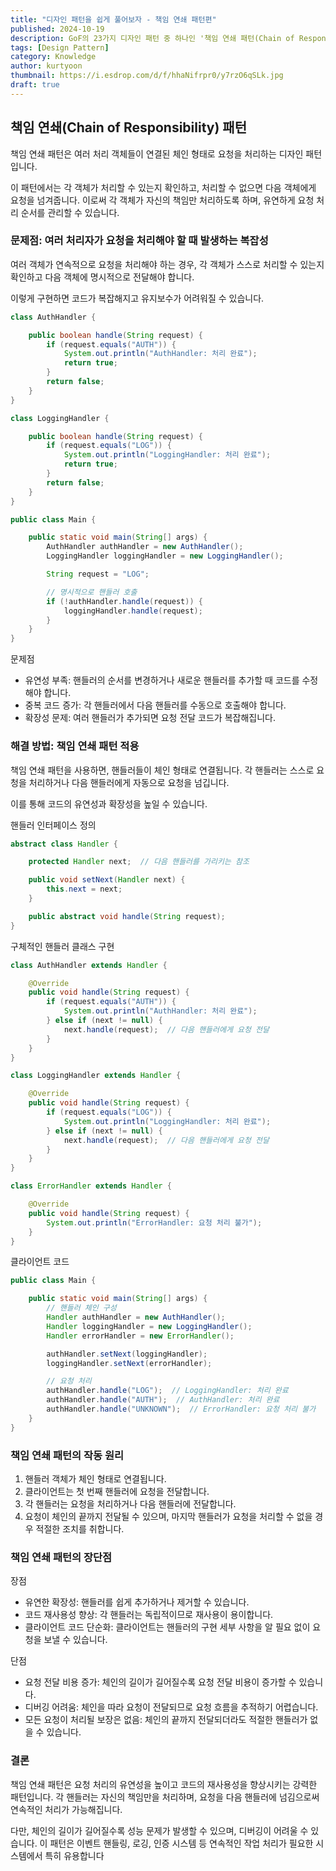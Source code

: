 ```yaml
---
title: "디자인 패턴을 쉽게 풀어보자 - 책임 연쇄 패턴편"
published: 2024-10-19
description: GoF의 23가지 디자인 패턴 중 하나인 '책임 연쇄 패턴(Chain of Responsibility Pattern)'을 쉽게 풀어보기
tags: [Design Pattern]
category: Knowledge
author: kurtyoon
thumbnail: https://i.esdrop.com/d/f/hhaNifrpr0/y7rzO6qSLk.jpg
draft: true
---
```


## 책임 연쇄(Chain of Responsibility) 패턴

책임 연쇄 패턴은 여러 처리 객체들이 연결된 체인 형태로 요청을 처리하는 디자인 패턴입니다.

이 패턴에서는 각 객체가 처리할 수 있는지 확인하고, 처리할 수 없으면 다음 객체에게 요청을 넘겨줍니다. 이로써 각 객체가 자신의 책임만 처리하도록 하며, 유연하게 요청 처리 순서를 관리할 수 있습니다.

### 문제점: 여러 처리자가 요청을 처리해야 할 때 발생하는 복잡성

여러 객체가 연속적으로 요청을 처리해야 하는 경우, 각 객체가 스스로 처리할 수 있는지 확인하고 다음 객체에 명시적으로 전달해야 합니다.

이렇게 구현하면 코드가 복잡해지고 유지보수가 어려워질 수 있습니다.

```java
class AuthHandler {

    public boolean handle(String request) {
        if (request.equals("AUTH")) {
            System.out.println("AuthHandler: 처리 완료");
            return true;
        }
        return false;
    }
}

class LoggingHandler {

    public boolean handle(String request) {
        if (request.equals("LOG")) {
            System.out.println("LoggingHandler: 처리 완료");
            return true;
        }
        return false;
    }
}

public class Main {

    public static void main(String[] args) {
        AuthHandler authHandler = new AuthHandler();
        LoggingHandler loggingHandler = new LoggingHandler();

        String request = "LOG";

        // 명시적으로 핸들러 호출
        if (!authHandler.handle(request)) {
            loggingHandler.handle(request);
        }
    }
}
```

문제점

- 유연성 부족: 핸들러의 순서를 변경하거나 새로운 핸들러를 추가할 때 코드를 수정해야 합니다.
- 중복 코드 증가: 각 핸들러에서 다음 핸들러를 수동으로 호출해야 합니다.
- 확장성 문제: 여러 핸들러가 추가되면 요청 전달 코드가 복잡해집니다.

### 해결 방법: 책임 연쇄 패턴 적용

책임 연쇄 패턴을 사용하면, 핸들러들이 체인 형태로 연결됩니다. 각 핸들러는 스스로 요청을 처리하거나 다음 핸들러에게 자동으로 요청을 넘깁니다.

이를 통해 코드의 유연성과 확장성을 높일 수 있습니다.

핸들러 인터페이스 정의

```java
abstract class Handler {

    protected Handler next;  // 다음 핸들러를 가리키는 참조

    public void setNext(Handler next) {
        this.next = next;
    }

    public abstract void handle(String request);
}
```

구체적인 핸들러 클래스 구현

```java
class AuthHandler extends Handler {

    @Override
    public void handle(String request) {
        if (request.equals("AUTH")) {
            System.out.println("AuthHandler: 처리 완료");
        } else if (next != null) {
            next.handle(request);  // 다음 핸들러에게 요청 전달
        }
    }
}

class LoggingHandler extends Handler {

    @Override
    public void handle(String request) {
        if (request.equals("LOG")) {
            System.out.println("LoggingHandler: 처리 완료");
        } else if (next != null) {
            next.handle(request);  // 다음 핸들러에게 요청 전달
        }
    }
}

class ErrorHandler extends Handler {

    @Override
    public void handle(String request) {
        System.out.println("ErrorHandler: 요청 처리 불가");
    }
}
```

클라이언트 코드

```java
public class Main {

    public static void main(String[] args) {
        // 핸들러 체인 구성
        Handler authHandler = new AuthHandler();
        Handler loggingHandler = new LoggingHandler();
        Handler errorHandler = new ErrorHandler();

        authHandler.setNext(loggingHandler);
        loggingHandler.setNext(errorHandler);

        // 요청 처리
        authHandler.handle("LOG");  // LoggingHandler: 처리 완료
        authHandler.handle("AUTH");  // AuthHandler: 처리 완료
        authHandler.handle("UNKNOWN");  // ErrorHandler: 요청 처리 불가
    }
}
```

### 책임 연쇄 패턴의 작동 원리

1. 핸들러 객체가 체인 형태로 연결됩니다.
2. 클라이언트는 첫 번째 핸들러에 요청을 전달합니다.
3. 각 핸들러는 요청을 처리하거나 다음 핸들러에 전달합니다.
4. 요청이 체인의 끝까지 전달될 수 있으며, 마지막 핸들러가 요청을 처리할 수 없을 경우 적절한 조치를 취합니다.

### 책임 연쇄 패턴의 장단점

장점

- 유연한 확장성: 핸들러를 쉽게 추가하거나 제거할 수 있습니다.
- 코드 재사용성 향상: 각 핸들러는 독립적이므로 재사용이 용이합니다.
- 클라이언트 코드 단순화: 클라이언트는 핸들러의 구현 세부 사항을 알 필요 없이 요청을 보낼 수 있습니다.

단점

- 요청 전달 비용 증가: 체인의 길이가 길어질수록 요청 전달 비용이 증가할 수 있습니다.
- 디버깅 어려움: 체인을 따라 요청이 전달되므로 요청 흐름을 추적하기 어렵습니다.
- 모든 요청이 처리될 보장은 없음: 체인의 끝까지 전달되더라도 적절한 핸들러가 없을 수 있습니다.

### 결론

책임 연쇄 패턴은 요청 처리의 유연성을 높이고 코드의 재사용성을 향상시키는 강력한 패턴입니다. 각 핸들러는 자신의 책임만을 처리하며, 요청을 다음 핸들러에 넘김으로써 연속적인 처리가 가능해집니다.

다만, 체인의 길이가 길어질수록 성능 문제가 발생할 수 있으며, 디버깅이 어려울 수 있습니다. 이 패턴은 이벤트 핸들링, 로깅, 인증 시스템 등 연속적인 작업 처리가 필요한 시스템에서 특히 유용합니다
